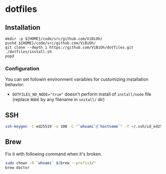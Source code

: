 # dotfiles

## Installation

```
mkdir -p ${HOME}/code/src/github.com/ViBiOh/
pushd ${HOME}/code/src/github.com/ViBiOh/
git clone --depth 1 https://github.com/ViBiOh/dotfiles.git
./dotfiles/install.sh
popd
```

### Configuration

You can set followin environment variables for customizing installation behavior:

* `DOTFILES_NO_NODE="true"` doesn't perform install of `install/node` file (replace `NODE` by any filename in `install/` dir)

## SSH

```bash
ssh-keygen -t ed25519 -a 100 -C "`whoami`@`hostname`" -f ~/.ssh/id_ed25519
```

## Brew

Fix it with following command when it's broken.

```bash
sudo chown -R `whoami` $(brew --prefix)/*
brew doctor
```
